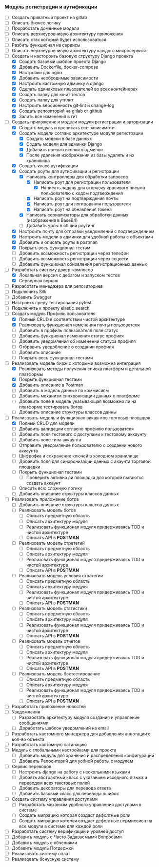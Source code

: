 ### Модуль регистрации и аутификации

- [ ] Создать приватный проект на gitlab
- [ ] Описать бизнес логику
- [ ] Проработать доменные модели
- [ ] Описать верхнеуровнивую архитектуру приложения
- [ ] Описать стэк который будет использоваться
- [ ] Разбить функционал на сервисы
- [ ] Описать верхнеуровнивую архитектуру каждого микросервиса
- [ ] Создать и настороить базовую структуру Django проекта
	- [x] Создать базовый шаблон проекта Django
	- [x] Добавить Dockerfile, docker-compose
	- [x] Настройки для nginx 
	- [x] Добавить необходимые зависимости
	- [x] Настроить кастомную админку в django
	- [x] Сделать одинаковых пльзователей во всех контейнерах
	- [x] Создать папку для юнит тестов
	- [x] Создать папку для утилит
	- [x] Настроить версионность git-lint и change-log
	- [x] Создать репозиторий на gitlab or github
	- [x] Залить все изменения в гит
- [ ] Создать приложение и модели модуля регистрации и авторизации
	- [x] Создать модуль и прописать все зависимоти 
	- [x] Создать модели соглано архитектуре модуля регистрации
		- [x] Создать модели в базе данных
		- [x] Содать модели для админки Django
		- [x] Добавить превью иконки в админки
		- [x] После удаления изображения из базы удалять и из хранилища
	- [x] Создать класс аутификации
	- [x] Создать роуты для аутификации и регистрации
		- [x] Написать контроллеры для обработки запросов
			- [x] Написать роут для регистрации пользователя
				- [x] Написать задачу для отправку красивого письма пользователю с кодом подтверждения
			- [x] Написать роут на подтверждения почты
			- [x] Написать роут для логирования пользователя
			- [x] Написать роут на обнавления токена
		- [x] Написать сериализаторы для обработки данных (изображения в Base64)
		- [ ] Добавить урлы в общий роутинг
	- [x] Настроить почту для отправки уведомлений с подтверждением
	- [x] Настроить модели в админки для удобной работы с объектами
	- [x] Добавить и описать роуты в postman
	- [x] Покрыть весь функционал тестам
	- [ ] Добавить возможность регистрации через телефон
	- [ ] Добавить возможность регистрации через соцсети
	- [ ] Добавить функционал обновления регистрационных данных
- [ ] Разработать систему докер-компосов
	- [x] Локальная версия с дебагом и запуском тестов
	- [x] Серверная версия 
- [ ]  Разработать менеджера для репозиториев
- [ ] Подключить Silk
- [ ] Добавить Swagger
- [ ] Настроить среду тестирования pytest
- [ ] Подключить к проекту elastic_search
- [ ] Создать модуль Профиль пользователя
	- [x] Полный CRUD в соответствии чистой архитектуре
	- [x] Реализовать функционал изменения почты пользователя
	- [ ] Добавить в профиль пользователя поле статуc
	- [ ] Добавить функционал изменения статус профиля
	- [ ] Добавить уведомления об изменении статуса профиля
	- [ ] Отбравить уведобление о создании профиля
	- [ ] Добавить описание
	- [ ] Покрыть весь функционал тестами
- [ ] Реализовать модель бирж с которыми возможна интеграция
	- [x] Реализовать методы получения списка платформ и детальной платформы
	- [x] Покрыть функционал тестами
	- [x] Добавить описание в Postman
	- [ ] Добавить в модель данные по коммисиям
	- [ ] Добавить механизм синхронизации данных о платформе
	- [ ] Добавить поле в модель указывающая возможно ли на платформе тестировать ботов
	- [ ] Добавить описание структуры классов данны
- [ ] Реализовать модель и функционал аккаунтов торговых площадок
	- [x] Полный CRUD для модели
	- [ ] Добавить валидации согласно профилю пользователя
	- [ ] Добавить поля тестового с доступами к тестовому аккаунту
	- [ ] Добавить поле типа аккаунта
	- [ ] Отправить уведомление пользователю о создании нового аккаунта
	- [ ] Шифрофка и сохранение ключей в холодном хранилище
	- [ ] Добавить поля для синхронизации данных с акаунта торговой площадки
	- [ ] Покрыть функционал тестами
		- [ ] Проверить активна ли площадка для которой пытаются создать аккаунт
	- [ ] Описать всю сложную логику
	- [ ] Добавить описание структуры классов данных
- [ ] Реализовать приложение ботов
	- [ ] Добавить  описание структуры классов данных
	- [ ] Реализовать модель ботов
		- [ ] Описать предметную область
		- [ ] Описать архитектуру модуля
		- [ ] Реализовать функционал модуля придерживаясь TDD и чистой архитектуре
		- [ ] Описать API в **POSTMAN**
	- [ ] Реализовать модель стратегий
		- [ ] Описать предметную область
		- [ ] Описать архитектуру модуля
		- [ ] Реализовать функционал модуля придерживаясь TDD и чистой архитектуре
		- [ ] Описать API в **POSTMAN**
	- [ ] Реализовать модель условия стратегии
		- [ ] Описать предметную область
		- [ ] Описать архитектуру модуля
		- [ ] Реализовать функционал модуля придерживаясь TDD и чистой архитектуре
		- [ ] Описать API в **POSTMAN**
	- [ ] Реализовать модель статистики
		- [ ] Описать предметную область
		- [ ] Описать архитектуру модуля
		- [ ] Реализовать функционал модуля придерживаясь TDD и чистой архитектуре
		- [ ] Описать API в **POSTMAN**
	- [ ] Реализовать модель отчетов 
		- [ ] Описать предметную область
		- [ ] Описать архитектуру модуля
		- [ ] Реализовать функционал модуля придерживаясь TDD и чистой архитектуре
		- [ ] Описать API в **POSTMAN**
	- [ ] Реализовать модель бэктестирование
		- [ ] Описать предметную область
		- [ ] Описать архитектуру модуля
		- [ ] Реализовать функционал модуля придерживаясь TDD и чистой архитектуре
		- [ ] Описать API в **POSTMAN**
- [ ] Разработать приложение новостей
- [ ] Уведомления
	- [ ] Разработать архитектуру модуля создания и управление сообщениями
	- [ ] Доработать шаблон уведомлений на email
- [ ] Разработать кастомного менеджера для добавления аннотации с кол-во объекта
- [ ] Разработать кастомную пагинацию
- [ ]  Модуль с глобальными настройками для проекта
	- [ ] Добавить модуль для хранения и распределения конфигураций
	- [ ] Добавить Репоситорий для уобной работы с модулем
- [ ] Cервис переводов
	- [ ] Настроить django на работу с несколькими языками
	- [ ] Добавть абстрактный класс с указанием исходного я зыка и переводом всех текстовых полей
	- [ ] Добавить декораторы для перевода ответа
	- [ ] Добавить базовый класс для перевода ошибок
- [ ] Создать систему управления доступами 
	- [ ] Разработать механизм удобного управления доступами в системе
	- [ ] Создать миграцию которая создаст дефолтные роли
	- [ ] Создать миграцию которая создаст дефолтные пермиссион на все модули в системе для каждой роли
- [ ] Разработать систему верификаций и уровней доступ
- [ ] Добавить модуль с Часто Задаваемыми Вопросами
- [ ] Добавить модуль с обчениями 
- [ ] Добавить модуль Потдержки
- [ ] Реализовать систему оплат
- [ ] Реализовать бонусную систему